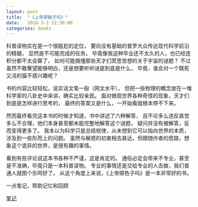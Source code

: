 ```yaml
---
layout: post
title:  "《上帝掷骰子吗》"
date:   2016-3-2 22:30:00
categories: books
---
```


科普读物实在是一个很尴尬的定位，
要向没有基础的普罗大众传达现代科学前沿的精髓，
显然是不可能完成的任务。
毕竟像我这种毕业还不太久的人，也已经连积分都不太会算了，
如何可能搞懂那些天才们冥思苦想的关于宇宙的谜题？
不过虽然不敢奢望能够明白，还是想要听听谜底到底是什么，
毕竟，谁会对一个既死又活的猫不感兴趣呢？

书的内容比较轻松，说实话文笔一般（网文水平），
但把一些物理的概念放在一堆科学家的八卦史中来讲，确实比较亲民。
面对微观世界各种奇怪的现象，天才们到底是怎样进行思考的，
最终的答案又是什么，一开始看就根本停不下来。

然而最终看完这本书的时候才知道，书中讲述了六种解答，
且不论多么违反直觉多么不合理，他们本身甚至都未能完整地解答这个谜题，
疑问并没有被解答，反而变得更多了。
我本以为科学只是总结规律，从未想到它可以指向世界的本质，涉及到一些形而上的问题。
虽然与解惑的初衷相去甚远，但跟随作者的思路，想象这个诡异的世界，是很有趣的事情。

看到有些评论说这本书各种不严谨，这是肯定的。
通俗必定会带来不专业，甚至是不准确，毕竟只是一本科普读物。
专业的事情还是交给专业的人去做，我们普通人就图个乐呵好了。
从这个角度上来说，《上帝掷色子吗》是一本非常好的书。

一点笔记，帮助记忆和回顾

[笔记](http://naotu.baidu.com/file/2da360e8f287e3a6d808031b27a851b9?token=949294b9ef22158a)
